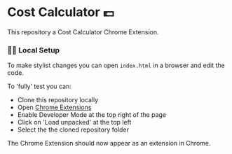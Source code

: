 # Cost Calculator 💷

This repository a Cost Calculator Chrome Extension.

### 🧑‍💻 Local Setup

To make stylist changes you can open `index.html` in a browser and edit the code. 

To 'fully' test you can:

- Clone this repository locally
- Open [Chrome Extensions](chrome://extensions/)
- Enable Developer Mode at the top right of the page
- Click on 'Load unpacked' at the top left
- Select the the cloned repository folder

The Chrome Extension should now appear as an extension in Chrome. 

